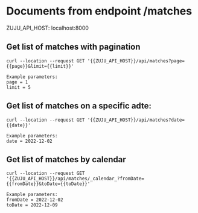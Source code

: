 # Documents from endpoint /matches

ZUJU_API_HOST: localhost:8000


## Get list of matches with pagination
```
curl --location --request GET '{{ZUJU_API_HOST}}/api/matches?page={{page}}&limit={{limit}}'

Example parameters:
page = 1
limit = 5
```

## Get list of matches on a specific adte:
```
curl --location --request GET '{{ZUJU_API_HOST}}/api/matches?date={{date}}'

Example parameters:
date = 2022-12-02
```

## Get list of matches by calendar
```
curl --location --request GET '{{ZUJU_API_HOST}}/api/matches/_calendar_?fromDate={{fromDate}}&toDate={{toDate}}'

Example parameters:
fromDate = 2022-12-02
toDate = 2022-12-09
```